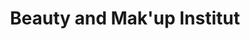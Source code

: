 ---
title: "Beauty and Mak'up Institut"
url: /champs-sur-marne/beauty-and-makup-institut/
shop: beauté
---